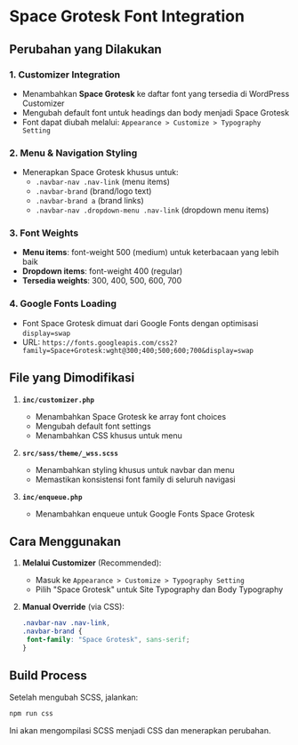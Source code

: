 # Space Grotesk Font Integration

## Perubahan yang Dilakukan

### 1. Customizer Integration

- Menambahkan **Space Grotesk** ke daftar font yang tersedia di WordPress Customizer
- Mengubah default font untuk headings dan body menjadi Space Grotesk
- Font dapat diubah melalui: `Appearance > Customize > Typography Setting`

### 2. Menu & Navigation Styling

- Menerapkan Space Grotesk khusus untuk:
  - `.navbar-nav .nav-link` (menu items)
  - `.navbar-brand` (brand/logo text)
  - `.navbar-brand a` (brand links)
  - `.navbar-nav .dropdown-menu .nav-link` (dropdown menu items)

### 3. Font Weights

- **Menu items**: font-weight 500 (medium) untuk keterbacaan yang lebih baik
- **Dropdown items**: font-weight 400 (regular)
- **Tersedia weights**: 300, 400, 500, 600, 700

### 4. Google Fonts Loading

- Font Space Grotesk dimuat dari Google Fonts dengan optimisasi `display=swap`
- URL: `https://fonts.googleapis.com/css2?family=Space+Grotesk:wght@300;400;500;600;700&display=swap`

## File yang Dimodifikasi

1. **`inc/customizer.php`**

   - Menambahkan Space Grotesk ke array font choices
   - Mengubah default font settings
   - Menambahkan CSS khusus untuk menu

2. **`src/sass/theme/_wss.scss`**

   - Menambahkan styling khusus untuk navbar dan menu
   - Memastikan konsistensi font family di seluruh navigasi

3. **`inc/enqueue.php`**
   - Menambahkan enqueue untuk Google Fonts Space Grotesk

## Cara Menggunakan

1. **Melalui Customizer** (Recommended):

   - Masuk ke `Appearance > Customize > Typography Setting`
   - Pilih "Space Grotesk" untuk Site Typography dan Body Typography

2. **Manual Override** (via CSS):
   ```css
   .navbar-nav .nav-link,
   .navbar-brand {
   	font-family: "Space Grotesk", sans-serif;
   }
   ```

## Build Process

Setelah mengubah SCSS, jalankan:

```bash
npm run css
```

Ini akan mengompilasi SCSS menjadi CSS dan menerapkan perubahan.
